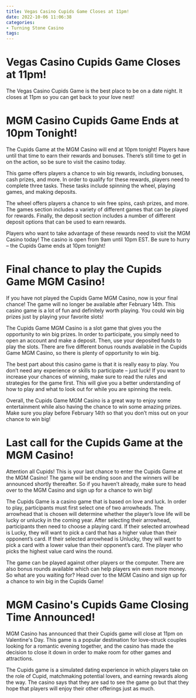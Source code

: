 ```yaml
---
title: Vegas Casino Cupids Game Closes at 11pm! 
date: 2022-10-06 11:06:38
categories:
- Turning Stone Casino
tags:
---
```



#  Vegas Casino Cupids Game Closes at 11pm! 

The Vegas Casino Cupids Game is the best place to be on a date night. It closes at 11pm so you can get back to your love nest!

#  MGM Casino Cupids Game Ends at 10pm Tonight! 

The Cupids Game at the MGM Casino will end at 10pm tonight! Players have until that time to earn their rewards and bonuses. There’s still time to get in on the action, so be sure to visit the casino today.

This game offers players a chance to win big rewards, including bonuses, cash prizes, and more. In order to qualify for these rewards, players need to complete three tasks. These tasks include spinning the wheel, playing games, and making deposits.

The wheel offers players a chance to win free spins, cash prizes, and more. The games section includes a variety of different games that can be played for rewards. Finally, the deposit section includes a number of different deposit options that can be used to earn rewards.

Players who want to take advantage of these rewards need to visit the MGM Casino today! The casino is open from 9am until 10pm EST. Be sure to hurry – the Cupids Game ends at 10pm tonight!

#  Final chance to play the Cupids Game MGM Casino! 

If you have not played the Cupids Game MGM Casino, now is your final chance! The game will no longer be available after February 14th. This casino game is a lot of fun and definitely worth playing. You could win big prizes just by playing your favorite slots!

The Cupids Game MGM Casino is a slot game that gives you the opportunity to win big prizes. In order to participate, you simply need to open an account and make a deposit. Then, use your deposited funds to play the slots. There are five different bonus rounds available in the Cupids Game MGM Casino, so there is plenty of opportunity to win big.

The best part about this casino game is that it is really easy to play. You don’t need any experience or skills to participate – just luck! If you want to increase your chances of winning, make sure to read the rules and strategies for the game first. This will give you a better understanding of how to play and what to look out for while you are spinning the reels.

Overall, the Cupids Game MGM Casino is a great way to enjoy some entertainment while also having the chance to win some amazing prizes. Make sure you play before February 14th so that you don’t miss out on your chance to win big!

#  Last call for the Cupids Game at the MGM Casino! 

Attention all Cupids! This is your last chance to enter the Cupids Game at the MGM Casino! The game will be ending soon and the winners will be announced shortly thereafter. So if you haven’t already, make sure to head over to the MGM Casino and sign up for a chance to win big!

The Cupids Game is a casino game that is based on love and luck. In order to play, participants must first select one of two arrowheads. The arrowhead that is chosen will determine whether the player’s love life will be lucky or unlucky in the coming year. After selecting their arrowhead, participants then need to choose a playing card. If their selected arrowhead is Lucky, they will want to pick a card that has a higher value than their opponent’s card. If their selected arrowhead is Unlucky, they will want to pick a card with a lower value than their opponent’s card. The player who picks the highest value card wins the round.

The game can be played against other players or the computer. There are also bonus rounds available which can help players win even more money. So what are you waiting for? Head over to the MGM Casino and sign up for a chance to win big in the Cupids Game!

#  MGM Casino's Cupids Game Closing Time Announced!

MGM Casino has announced that their Cupids game will close at 11pm on Valentine's Day. This game is a popular destination for love-struck couples looking for a romantic evening together, and the casino has made the decision to close it down in order to make room for other games and attractions.

The Cupids game is a simulated dating experience in which players take on the role of Cupid, matchmaking potential lovers, and earning rewards along the way. The casino says that they are sad to see the game go but that they hope that players will enjoy their other offerings just as much.